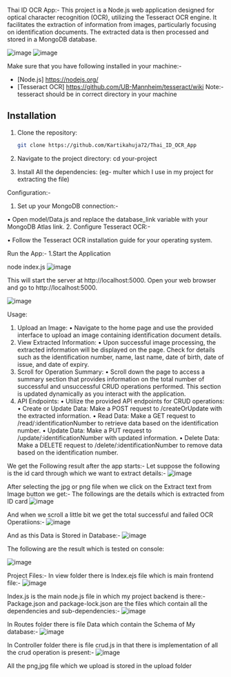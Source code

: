 Thai ID OCR App:-
This project is a Node.js web application designed for optical character recognition (OCR), utilizing the Tesseract OCR engine. It facilitates the extraction of information from images, particularly focusing on identification documents. The extracted data is then processed and stored in a MongoDB database.

![image](https://github.com/Kartikahuja72/Thai_ID_OCR_App/assets/121183525/39bdbf0e-15b4-444b-a1f9-b18029c850fe)
![image](https://github.com/Kartikahuja72/Thai_ID_OCR_App/assets/121183525/e16afc39-e46d-4c52-82d3-333d0e03167b)




Make sure that you have following installed in your machine:-
- [Node.js] https://nodejs.org/
- [Tesseract OCR]   https://github.com/UB-Mannheim/tesseract/wiki
Note:-tesseract should be in correct directory in your machine

## Installation
1. Clone the repository:
   ```bash
   git clone https://github.com/Kartikahuja72/Thai_ID_OCR_App

1.	Navigate to the project directory:
cd your-project

2.	Install All the dependencies:
(eg- multer which I use in my project for extracting the file)


Configuration:-

1.	Set up your MongoDB connection:-

•	Open model/Data.js and replace the database_link variable with your MongoDB Atlas link.
2.	Configure Tesseract OCR:-

•	Follow the Tesseract OCR installation guide for your operating system.

Run the App:-
1.Start the Application


node index.js
![image](https://github.com/Kartikahuja72/Thai_ID_OCR_App/assets/121183525/2e00a265-ed78-4a9a-b5f5-a7ad14812c20)



This will start the server at http://localhost:5000.
Open your web browser and go to http://localhost:5000.

![image](https://github.com/Kartikahuja72/Thai_ID_OCR_App/assets/121183525/2d1f97cd-c9e0-4d5f-af56-4839f627143c)



Usage:
1.	Upload an Image:
•	Navigate to the home page and use the provided interface to upload an image containing identification document details.
2.	View Extracted Information:
•	Upon successful image processing, the extracted information will be displayed on the page. Check for details such as the identification number, name, last name, date of birth, date of issue, and date of expiry.
3.	Scroll for Operation Summary:
•	Scroll down the page to access a summary section that provides information on the total number of successful and unsuccessful CRUD operations performed. This section is updated dynamically as you interact with the application.
4.	API Endpoints:
•	Utilize the provided API endpoints for CRUD operations:
•	Create or Update Data: Make a POST request to /createOrUpdate with the extracted information.
•	Read Data: Make a GET request to /read/:identificationNumber to retrieve data based on the identification number.
•	Update Data: Make a PUT request to /update/:identificationNumber with updated information.
•	Delete Data: Make a DELETE request to /delete/:identificationNumber to remove data based on the identification number.

We get the Following result after the app starts:-
Let suppose the following is the id card through which we want to extract details:-
![image](https://github.com/Kartikahuja72/Thai_ID_OCR_App/assets/121183525/2bc50228-0aa2-4937-928d-ca235687869e)


After selecting the jpg or png file when we click on the Extract text from Image button we get:-
The followings are the details which is extracted from ID card
![image](https://github.com/Kartikahuja72/Thai_ID_OCR_App/assets/121183525/1c74cb3b-2b1e-48fe-85d2-e72f84e33e69)


And when we scroll a little bit we get the total successful and failed OCR Operatiions:-
 ![image](https://github.com/Kartikahuja72/Thai_ID_OCR_App/assets/121183525/66d8264a-eff3-4a92-8478-4891c6401468)



And as this Data is Stored in Database:-
![image](https://github.com/Kartikahuja72/Thai_ID_OCR_App/assets/121183525/96d6483d-fcef-48b5-8474-7834135547e2)

The following are the result which is tested on console:
 
![image](https://github.com/Kartikahuja72/Thai_ID_OCR_App/assets/121183525/b78c7e2d-dd9f-41db-a1a1-b5fd15cd22b0)





Project Files:-
In view folder there is Index.ejs file which is main frontend file:-
![image](https://github.com/Kartikahuja72/Thai_ID_OCR_App/assets/121183525/560998ec-bf2f-42b5-b793-918ee19a6421)


                                              


Index.js is the main node.js file in which my project backend is there:-
Package.json and package-lock.json are the files which contain all the dependencies and sub-dependencies:-
                            ![image](https://github.com/Kartikahuja72/Thai_ID_OCR_App/assets/121183525/81cb8de4-1732-46e1-859c-eed79756a65d)

                       
In Routes folder there is file Data which contain the Schema of My database:-
                            ![image](https://github.com/Kartikahuja72/Thai_ID_OCR_App/assets/121183525/bddd8454-1d86-4d75-93a1-d8e26c50d633)

                   
In Controller folder there is file crud.js in that there is implementation of all the crud operation is present:-
                           ![image](https://github.com/Kartikahuja72/Thai_ID_OCR_App/assets/121183525/42beb3dc-16a4-4da3-b751-e463377360ee)

                      

All the png,jpg file which we upload is stored in the upload folder


